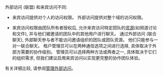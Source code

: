 外部访问 (联盟) 和来宾访问不同:

- 来宾访问提供对个人的访问权限。 外部访问提供对整个域的访问权限。

- 来宾访问权限由团队所有者授权后, 允许来宾访问特定团队的[资源](../guest-experience.md)(如频道讨论和文件), 并与他们被邀请的团队中的其他用户进行聊天。 通过外部访问 (联合聊天), 外部聊天参与者不能访问邀请组织的团队或团队资源。 他们只能参与一对一联合聊天。 租户管理员可以在两种通信选项之间进行选择, 具体取决于外部方需要的协作级别。 管理员可以选择两种方法或两者之一, 具体取决于它们的组织需求, 但我们建议启用来宾访问以实现更完整的协作团队体验。 

有关详细比较, 请参阅[管理外部访问](../manage-external-access.md)。
